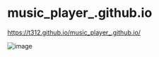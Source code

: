 # music_player_.github.io

https://t312.github.io/music_player_.github.io/

![image](https://user-images.githubusercontent.com/58245859/186558164-cfb34b37-2727-4e5a-ab0e-d4b660556316.png)

